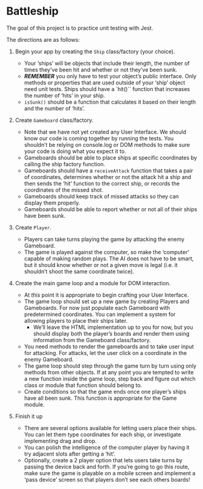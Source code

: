 # Battleship

The goal of this project is to practice unit testing with Jest.

The directions are as follows:

1. Begin your app by creating the `Ship` class/factory (your choice).

   - Your ‘ships’ will be objects that include their length, the number of times they’ve been hit and whether or not they’ve been sunk.
   - **_REMEMBER_** you only have to test your object’s public interface. Only methods or properties that are used outside of your ‘ship’ object need unit tests.
     Ships should have a `hit()`` function that increases the number of ‘hits’ in your ship.
   - `isSunk()` should be a function that calculates it based on their length and the number of ‘hits’.

2. Create `Gameboard` class/factory.

   - Note that we have not yet created any User Interface. We should know our code is coming together by running the tests. You shouldn’t be relying on console.log or DOM methods to make sure your code is doing what you expect it to.
   - Gameboards should be able to place ships at specific coordinates by calling the ship factory function.
   - Gameboards should have a `receiveAttack` function that takes a pair of coordinates, determines whether or not the attack hit a ship and then sends the ‘hit’ function to the correct ship, or records the coordinates of the missed shot.
   - Gameboards should keep track of missed attacks so they can display them properly.
   - Gameboards should be able to report whether or not all of their ships have been sunk.

3. Create `Player`.
   - Players can take turns playing the game by attacking the enemy Gameboard.
   - The game is played against the computer, so make the ‘computer’ capable of making random plays. The AI does not have to be smart, but it should know whether or not a given move is legal (i.e. it shouldn’t shoot the same coordinate twice).
4. Create the main game loop and a module for DOM interaction.
   - At _this_ point it is appropriate to begin crafting your User Interface.
   - The game loop should set up a new game by creating Players and Gameboards. For now just populate each Gameboard with predetermined coordinates. You can implement a system for allowing players to place their ships later.
     - We’ll leave the HTML implementation up to you for now, but you should display both the player’s boards and render them using information from the Gameboard class/factory.
   - You need methods to render the gameboards and to take user input for attacking. For attacks, let the user click on a coordinate in the enemy Gameboard.
   - The game loop should step through the game turn by turn using only methods from other objects. If at any point you are tempted to write a new function inside the game loop, step back and figure out which class or module that function should belong to.
   - Create conditions so that the game ends once one player’s ships have all been sunk. This function is appropriate for the Game module.
5. Finish it up
   - There are several options available for letting users place their ships. You can let them type coordinates for each ship, or investigate implementing drag and drop.
   - You can polish the intelligence of the computer player by having it try adjacent slots after getting a ‘hit’.
   - Optionally, create a 2 player option that lets users take turns by passing the device back and forth. If you’re going to go this route, make sure the game is playable on a mobile screen and implement a ‘pass device’ screen so that players don’t see each others boards!
